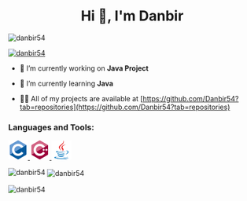 <h1 align="center">Hi 👋, I'm Danbir</h1>
<p align="left"> <img src="https://komarev.com/ghpvc/?username=danbir54&label=Profile%20views&color=0e75b6&style=flat" alt="danbir54" /> </p>

<p align="left"> <a href="https://github.com/ryo-ma/github-profile-trophy"><img src="https://github-profile-trophy.vercel.app/?username=danbir54" alt="danbir54" /></a> </p>

- 🔭 I’m currently working on **Java Project**

- 🌱 I’m currently learning **Java**

- 👨‍💻 All of my projects are available at [https://github.com/Danbir54?tab=repositories](https://github.com/Danbir54?tab=repositories)


<h3 align="left">Languages and Tools:</h3>
<p align="left"> <a href="https://www.cprogramming.com/" target="_blank"> <img src="https://raw.githubusercontent.com/devicons/devicon/master/icons/c/c-original.svg" alt="c" width="40" height="40"/> </a> <a href="https://www.w3schools.com/cpp/" target="_blank"> <img src="https://raw.githubusercontent.com/devicons/devicon/master/icons/cplusplus/cplusplus-original.svg" alt="cplusplus" width="40" height="40"/> </a> <a href="https://www.java.com" target="_blank"> <img src="https://raw.githubusercontent.com/devicons/devicon/master/icons/java/java-original.svg" alt="java" width="40" height="40"/> </a> </p>

<p><img align="left" src="https://github-readme-stats.vercel.app/api/top-langs?username=danbir54&show_icons=true&locale=en&layout=compact" alt="danbir54" /></p>

<p>&nbsp;<img align="center" src="https://github-readme-stats.vercel.app/api?username=danbir54&show_icons=true&locale=en" alt="danbir54" /></p>

<p><img align="center" src="https://github-readme-streak-stats.herokuapp.com/?user=danbir54&" alt="danbir54" /></p>

